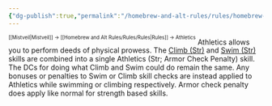 ```yaml
---
{"dg-publish":true,"permalink":"/homebrew-and-alt-rules/rules/homebrew-alt-rules/athletics/"}
---
```


<sup><sup>[[Mistveil\|Mistveil]] → [[Homebrew and Alt Rules/Rules/Rules\|Rules]] → Athletics</sup></sup> 
Athletics allows you to perform deeds of physical prowess. The [Climb (Str)](https://www.d20pfsrd.com/skills/climb/) and [Swim (Str)](https://www.d20pfsrd.com/skills/swim/) skills are combined into a single Athletics (Str; Armor Check Penalty) skill. The DCs for doing what Climb and Swim could do remain the same. Any bonuses or penalties to Swim or Climb skill checks are instead applied to Athletics while swimming or climbing respectively. Armor check penalty does apply like normal for strength based skills.